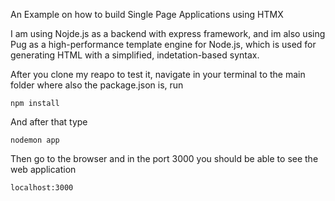 An Example on how to build Single Page Applications using HTMX

I am using Nojde.js as a backend with express framework, and im also using Pug as a high-performance template engine for Node.js, which is used for generating HTML with a simplified, indetation-based syntax.

After you clone my reapo to test it, navigate in your terminal to the main folder where also the package.json is, run 
    
    npm install

And after that type

    nodemon app

Then go to the browser and in the port 3000 you should be able to see the web application

    localhost:3000
